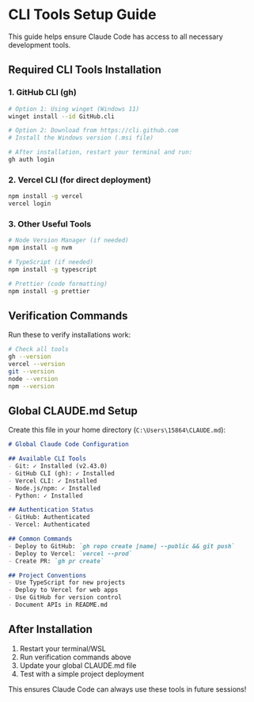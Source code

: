 # CLI Tools Setup Guide

This guide helps ensure Claude Code has access to all necessary development tools.

## Required CLI Tools Installation

### 1. GitHub CLI (gh)
```bash
# Option 1: Using winget (Windows 11)
winget install --id GitHub.cli

# Option 2: Download from https://cli.github.com
# Install the Windows version (.msi file)

# After installation, restart your terminal and run:
gh auth login
```

### 2. Vercel CLI (for direct deployment)
```bash
npm install -g vercel
vercel login
```

### 3. Other Useful Tools
```bash
# Node Version Manager (if needed)
npm install -g nvm

# TypeScript (if needed)
npm install -g typescript

# Prettier (code formatting)
npm install -g prettier
```

## Verification Commands

Run these to verify installations work:
```bash
# Check all tools
gh --version
vercel --version
git --version
node --version
npm --version
```

## Global CLAUDE.md Setup

Create this file in your home directory (`C:\Users\15864\CLAUDE.md`):

```markdown
# Global Claude Code Configuration

## Available CLI Tools
- Git: ✓ Installed (v2.43.0)
- GitHub CLI (gh): ✓ Installed 
- Vercel CLI: ✓ Installed
- Node.js/npm: ✓ Installed
- Python: ✓ Installed

## Authentication Status
- GitHub: Authenticated
- Vercel: Authenticated

## Common Commands
- Deploy to GitHub: `gh repo create [name] --public && git push`
- Deploy to Vercel: `vercel --prod`
- Create PR: `gh pr create`

## Project Conventions
- Use TypeScript for new projects
- Deploy to Vercel for web apps
- Use GitHub for version control
- Document APIs in README.md
```

## After Installation

1. Restart your terminal/WSL
2. Run verification commands above
3. Update your global CLAUDE.md file
4. Test with a simple project deployment

This ensures Claude Code can always use these tools in future sessions!